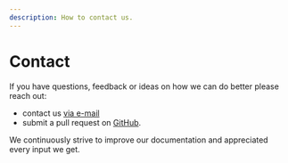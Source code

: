 ```yaml
---
description: How to contact us.
---
```


# Contact

If you have questions, feedback or ideas on how we can do better please reach out:

* contact us [via e-mail](mailto:office@walt.id)&#x20;
* submit a pull request on [GitHub](https://github.com/walt-id).

We continuously strive to improve our documentation and appreciated every input we get.&#x20;
